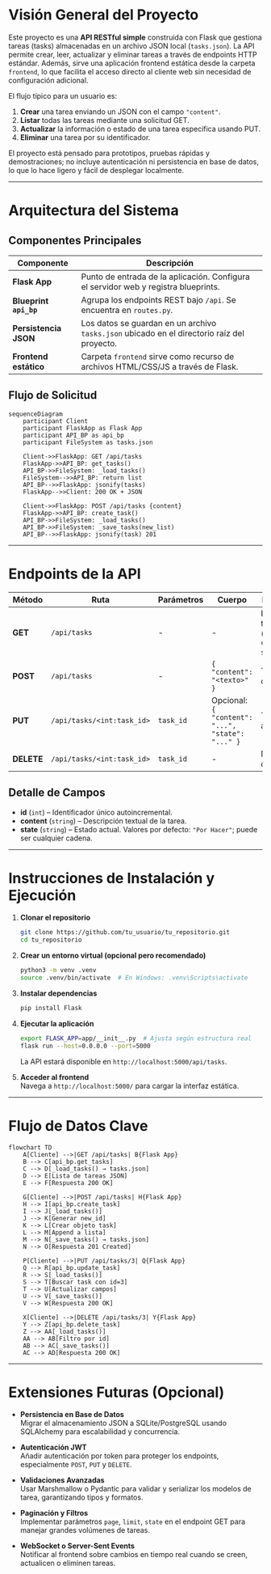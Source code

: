 # Visión General del Proyecto

Este proyecto es una **API RESTful simple** construida con Flask que gestiona tareas (tasks) almacenadas en un archivo JSON local (`tasks.json`). La API permite crear, leer, actualizar y eliminar tareas a través de endpoints HTTP estándar. Además, sirve una aplicación frontend estática desde la carpeta `frontend`, lo que facilita el acceso directo al cliente web sin necesidad de configuración adicional.

El flujo típico para un usuario es:

1. **Crear** una tarea enviando un JSON con el campo `"content"`.
2. **Listar** todas las tareas mediante una solicitud GET.
3. **Actualizar** la información o estado de una tarea específica usando PUT.
4. **Eliminar** una tarea por su identificador.

El proyecto está pensado para prototipos, pruebas rápidas y demostraciones; no incluye autenticación ni persistencia en base de datos, lo que lo hace ligero y fácil de desplegar localmente.

---

# Arquitectura del Sistema

## Componentes Principales
| Componente | Descripción |
|------------|-------------|
| **Flask App** | Punto de entrada de la aplicación. Configura el servidor web y registra blueprints. |
| **Blueprint `api_bp`** | Agrupa los endpoints REST bajo `/api`. Se encuentra en `routes.py`. |
| **Persistencia JSON** | Los datos se guardan en un archivo `tasks.json` ubicado en el directorio raíz del proyecto. |
| **Frontend estático** | Carpeta `frontend` sirve como recurso de archivos HTML/CSS/JS a través de Flask. |

## Flujo de Solicitud

```mermaid
sequenceDiagram
    participant Client
    participant FlaskApp as Flask App
    participant API_BP as api_bp
    participant FileSystem as tasks.json

    Client->>FlaskApp: GET /api/tasks
    FlaskApp->>API_BP: get_tasks()
    API_BP->>FileSystem: _load_tasks()
    FileSystem-->>API_BP: return list
    API_BP-->>FlaskApp: jsonify(tasks)
    FlaskApp-->>Client: 200 OK + JSON

    Client->>FlaskApp: POST /api/tasks {content}
    FlaskApp->>API_BP: create_task()
    API_BP->>FileSystem: _load_tasks()
    API_BP->>FileSystem: _save_tasks(new_list)
    API_BP-->>FlaskApp: jsonify(task) 201
```

---

# Endpoints de la API

| Método | Ruta | Parámetros | Cuerpo | Respuesta | Código |
|--------|------|------------|--------|-----------|--------|
| **GET** | `/api/tasks` | - | - | Lista de tareas (`[{id, content, state}]`) | 200 |
| **POST** | `/api/tasks` | - | `{ "content": "<texto>" }` | Tarea creada | 201 |
| **PUT** | `/api/tasks/<int:task_id>` | `task_id` | Opcional: `{ "content": "...", "state": "..." }` | Tarea actualizada | 200 |
| **DELETE** | `/api/tasks/<int:task_id>` | `task_id` | - | Mensaje de éxito | 200 |

## Detalle de Campos

- **id** (`int`) – Identificador único autoincremental.
- **content** (`string`) – Descripción textual de la tarea.
- **state** (`string`) – Estado actual. Valores por defecto: `"Por Hacer"`; puede ser cualquier cadena.

---

# Instrucciones de Instalación y Ejecución

1. **Clonar el repositorio**  
   ```bash
   git clone https://github.com/tu_usuario/tu_repositorio.git
   cd tu_repositorio
   ```

2. **Crear un entorno virtual (opcional pero recomendado)**  
   ```bash
   python3 -m venv .venv
   source .venv/bin/activate  # En Windows: .venv\Scripts\activate
   ```

3. **Instalar dependencias**  
   ```bash
   pip install Flask
   ```

4. **Ejecutar la aplicación**  
   ```bash
   export FLASK_APP=app/__init__.py  # Ajusta según estructura real
   flask run --host=0.0.0.0 --port=5000
   ```
   La API estará disponible en `http://localhost:5000/api/tasks`.

5. **Acceder al frontend**  
   Navega a `http://localhost:5000/` para cargar la interfaz estática.

---

# Flujo de Datos Clave

```mermaid
flowchart TD
    A[Cliente] -->|GET /api/tasks| B{Flask App}
    B --> C[api_bp.get_tasks]
    C --> D[_load_tasks() → tasks.json]
    D --> E[Lista de tareas JSON]
    E --> F[Respuesta 200 OK]

    G[Cliente] -->|POST /api/tasks| H{Flask App}
    H --> I[api_bp.create_task]
    I --> J[_load_tasks()]
    J --> K[Generar new_id]
    K --> L[Crear objeto task]
    L --> M[Append a lista]
    M --> N[_save_tasks() → tasks.json]
    N --> O[Respuesta 201 Created]

    P[Cliente] -->|PUT /api/tasks/3| Q{Flask App}
    Q --> R[api_bp.update_task]
    R --> S[_load_tasks()]
    S --> T[Buscar task con id=3]
    T --> U[Actualizar campos]
    U --> V[_save_tasks()]
    V --> W[Respuesta 200 OK]

    X[Cliente] -->|DELETE /api/tasks/3| Y{Flask App}
    Y --> Z[api_bp.delete_task]
    Z --> AA[_load_tasks()]
    AA --> AB[Filtro por id]
    AB --> AC[_save_tasks()]
    AC --> AD[Respuesta 200 OK]
```

---

# Extensiones Futuras (Opcional)

- **Persistencia en Base de Datos**  
  Migrar el almacenamiento JSON a SQLite/PostgreSQL usando SQLAlchemy para escalabilidad y concurrencia.

- **Autenticación JWT**  
  Añadir autenticación por token para proteger los endpoints, especialmente `POST`, `PUT` y `DELETE`.

- **Validaciones Avanzadas**  
  Usar Marshmallow o Pydantic para validar y serializar los modelos de tarea, garantizando tipos y formatos.

- **Paginación y Filtros**  
  Implementar parámetros `page`, `limit`, `state` en el endpoint GET para manejar grandes volúmenes de tareas.

- **WebSocket o Server-Sent Events**  
  Notificar al frontend sobre cambios en tiempo real cuando se creen, actualicen o eliminen tareas.